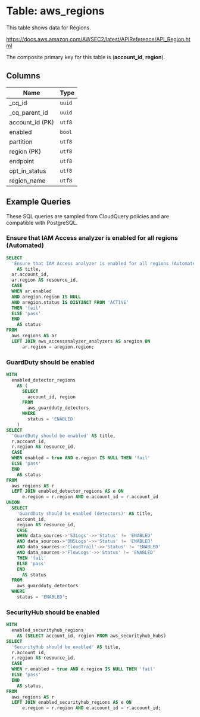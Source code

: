 # Table: aws_regions

This table shows data for Regions.

https://docs.aws.amazon.com/AWSEC2/latest/APIReference/API_Region.html

The composite primary key for this table is (**account_id**, **region**).

## Columns

| Name          | Type          |
| ------------- | ------------- |
|_cq_id|`uuid`|
|_cq_parent_id|`uuid`|
|account_id (PK)|`utf8`|
|enabled|`bool`|
|partition|`utf8`|
|region (PK)|`utf8`|
|endpoint|`utf8`|
|opt_in_status|`utf8`|
|region_name|`utf8`|

## Example Queries

These SQL queries are sampled from CloudQuery policies and are compatible with PostgreSQL.

### Ensure that IAM Access analyzer is enabled for all regions (Automated)

```sql
SELECT
  'Ensure that IAM Access analyzer is enabled for all regions (Automated)'
    AS title,
  ar.account_id,
  ar.region AS resource_id,
  CASE
  WHEN ar.enabled
  AND aregion.region IS NULL
  AND aregion.status IS DISTINCT FROM 'ACTIVE'
  THEN 'fail'
  ELSE 'pass'
  END
    AS status
FROM
  aws_regions AS ar
  LEFT JOIN aws_accessanalyzer_analyzers AS aregion ON
      ar.region = aregion.region;
```

### GuardDuty should be enabled

```sql
WITH
  enabled_detector_regions
    AS (
      SELECT
        account_id, region
      FROM
        aws_guardduty_detectors
      WHERE
        status = 'ENABLED'
    )
SELECT
  'GuardDuty should be enabled' AS title,
  r.account_id,
  r.region AS resource_id,
  CASE
  WHEN enabled = true AND e.region IS NULL THEN 'fail'
  ELSE 'pass'
  END
    AS status
FROM
  aws_regions AS r
  LEFT JOIN enabled_detector_regions AS e ON
      e.region = r.region AND e.account_id = r.account_id
UNION
  SELECT
    'GuardDuty should be enabled (detectors)' AS title,
    account_id,
    region AS resource_id,
    CASE
    WHEN data_sources->'S3Logs'->>'Status' != 'ENABLED'
    AND data_sources->'DNSLogs'->>'Status' != 'ENABLED'
    AND data_sources->'CloudTrail'->>'Status' != 'ENABLED'
    AND data_sources->'FlowLogs'->>'Status' != 'ENABLED'
    THEN 'fail'
    ELSE 'pass'
    END
      AS status
  FROM
    aws_guardduty_detectors
  WHERE
    status = 'ENABLED';
```

### SecurityHub should be enabled

```sql
WITH
  enabled_securityhub_regions
    AS (SELECT account_id, region FROM aws_securityhub_hubs)
SELECT
  'SecurityHub should be enabled' AS title,
  r.account_id,
  r.region AS resource_id,
  CASE
  WHEN r.enabled = true AND e.region IS NULL THEN 'fail'
  ELSE 'pass'
  END
    AS status
FROM
  aws_regions AS r
  LEFT JOIN enabled_securityhub_regions AS e ON
      e.region = r.region AND e.account_id = r.account_id;
```



